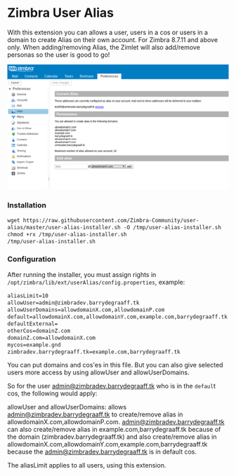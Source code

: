 # Zimbra User Alias
With this extension you can allows a user, users in a cos or users in a domain to create Alias on their own account. For Zimbra 8.7.11 and above only. When adding/removing Alias, the Zimlet will also add/remove personas so the user is good to go!

![Screenshot](https://raw.githubusercontent.com/Zimbra-Community/user-alias/master/documentation/screenshot.png)

### Installation
    wget https://raw.githubusercontent.com/Zimbra-Community/user-alias/master/user-alias-installer.sh -O /tmp/user-alias-installer.sh
    chmod +rx /tmp/user-alias-installer.sh
    /tmp/user-alias-installer.sh
    
### Configuration
After running the installer, you must assign rights in `/opt/zimbra/lib/ext/userAlias/config.properties`, example:

    aliasLimit=10
    allowUser=admin@zimbradev.barrydegraaff.tk
    allowUserDomains=allowdomainX.com,allowdomainP.com
    default=allowdomainX.com,allowdomainY.com,example.com,barrydegraaff.tk
    defaultExternal=
    otherCos=domainZ.com
    domainZ.com=allowdomainX.com
    mycos=example.gnd
    zimbradev.barrydegraaff.tk=example.com,barrydegraaff.tk

You can put domains and cos'es in this file. But you can also give selected users more access by using allowUser and allowUserDomains.

So for the user admin@zimbradev.barrydegraaff.tk who is in the `defaul`t cos, the following would apply:

allowUser and allowUserDomains: allows admin@zimbradev.barrydegraaff.tk to create/remove alias in allowdomainX.com,allowdomainP.com. admin@zimbradev.barrydegraaff.tk can also create/remove alias in example.com,barrydegraaff.tk because of the domain (zimbradev.barrydegraaff.tk) and also create/remove alias in allowdomainX.com,allowdomainY.com,example.com,barrydegraaff.tk because the admin@zimbradev.barrydegraaff.tk is in default cos.

The aliasLimit applies to all users, using this extension.
